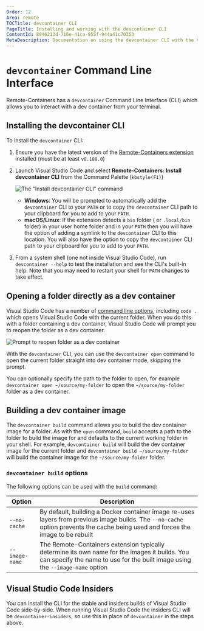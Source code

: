 ```yaml
---
Order: 12
Area: remote
TOCTitle: devcontainer CLI
PageTitle: Installing and working with the devcontainer CLI
ContentId: 8946213d-716e-41ca-955f-944a41c70353
MetaDescription: Documentation on using the devcontainer CLI with the Visual Studio Code Remote - Containers extension
---
```

# `devcontainer` Command Line Interface

Remote-Containers has a `devcontainer` Command Line Interface (CLI) which allows you to interact with a dev container from your terminal.

## Installing the devcontainer CLI

To install the `devcontainer` CLI:

1. Ensure you have the latest version of the [Remote-Containers extension](https://marketplace.visualstudio.com/items?itemName=ms-vscode-remote.remote-containers) installed (must be at least `v0.188.0`)
2. Launch Visual Studio Code and select  **Remote-Containers: Install devcontainer CLI** from the Command Palette (`kbstyle(F1)`)

    ![The "Install `devcontainer` CLI" command](images/devcontainer-cli/install.png)

    * **Windows**: You will be prompted to automatically add the `devcontainer` CLI to your `PATH` or to copy the `devcontainer` CLI path to your clipboard for you to add to your `PATH`.
    * **macOS/Linux**: If the extension detects a `bin` folder ( or `.local/bin` folder) in your user home folder and in your `PATH` then you will have the option of adding a symlink to the `devcontainer` CLI to this location. You will also have the option to copy the `devcontainer` CLI path to your clipboard for you to add to your `PATH`.

3. From a system shell (one not inside Visual Studio Code), run `devcontainer --help` to test the installation and see the CLI's built-in help. Note that you may need to restart your shell for `PATH` changes to take effect.


## Opening a folder directly as a dev container

Visual Studio Code has a number of [command line options](/docs/getstarted/tips-and-tricks#_command-line), including `code .` which opens Visual Studio Code with the current folder. When you do this with a folder containing a dev container, Visual Studio Code will prompt you to reopen the folder as a dev container.

![Prompt to reopen folder as a dev container](images/devcontainer-cli/reopen-in-container.png)

With the `devcontainer` CLI, you can use the `devcontainer open` command to open the current folder straight into dev container mode, skipping the prompt.

You can optionally specify the path to the folder to open, for example `devcontainer open ~/source/my-folder` to open the `~/source/my-folder` folder as a dev container.

## Building a dev container image

The `devcontainer build` command allows you to build the dev container image for a folder. As with the `open` command, `build` accepts a path to the folder to build the image for and defaults to the current working folder in your shell. For example, `devcontainer build` will build the dev container image for the current folder and `devcontainer build ~/source/my-folder` will build the container image for the `~/source/my-folder` folder.

### `devcontainer build` options

The following options can be used with the `build` command:

| Option         | Description                                                                                                                                                                       |
| -------------- | --------------------------------------------------------------------------------------------------------------------------------------------------------------------------------- |
| `--no-cache`   | By default, building a Docker container image re-uses layers from previous image builds. The `--no-cache` option prevents the cache being used and forces the image to be rebuilt |
| `--image-name` | The Remote-Containers extension typically determine its own name for the images it builds. You can specify the name to use for the built image using the `--image-name` option    |

## Visual Studio Code Insiders

 You can install the CLI for the stable and insiders builds of Visual Studio Code side-by-side. When running Visual Studio Code  the insiders CLI will be `devcontainer-insiders`, so use this in place of `devcontainer` in the steps above.

